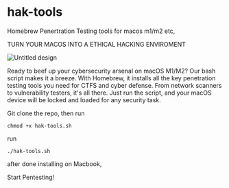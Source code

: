 # hak-tools
Homebrew Penertration Testing tools for macos m1/m2 etc,

TURN YOUR MACOS INTO A ETHICAL HACKING ENVIROMENT

![Untitled design](https://github.com/engelbrechtz/hak-tools/assets/62638427/98338299-3de1-4881-b826-979c359c3453)

Ready to beef up your cybersecurity arsenal on macOS M1/M2? Our bash script makes it a breeze. With Homebrew, it installs all the key penetration testing tools you need for CTFS and cyber defense. From network scanners to vulnerability testers, it's all there. Just run the script, and your macOS device will be locked and loaded for any security task.

Git clone the repo, then run

```
chmod +x hak-tools.sh
````
run 
```
./hak-tools.sh
```

after done installing on Macbook,

Start Pentesting!

